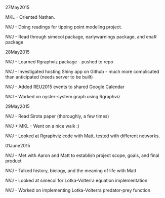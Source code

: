 27May2015

MKL - Oriented Nathan.

NVJ - Doing readings for tipping point modeling project.

NVJ - Read through simecol package, earlywarnings package, and enaR package

28May2015

NVJ - Learned Rgraphviz package - pushed to repo

NVJ - Investigated hosting Shiny app on Github - much more complicated than anticipated (needs server to be built)

NVJ - Added REU2015 events to shared Google Calendar

NVJ - Worked on oyster-system graph using Rgraphviz

29May2015

NVJ - Read Sirota paper (thoroughly, a few times)

NVJ + MKL - Went on a nice walk :)

NVJ - Looked at Rgraphviz code with Matt, tested with different networks.

01June2015

NVJ - Met with Aaron and Matt to establish project scope, goals, and final product

NVJ - Talked history, biology, and the meaning of life with Matt

NVJ - Looked at simecol for Lotka-Volterra equation implementation

NVJ - Worked on implementing Lotka-Volterra predator-prey function
